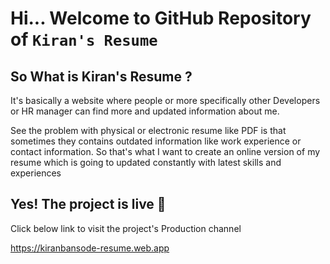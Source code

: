 # Hi... Welcome to GitHub Repository of `Kiran's Resume`

## So What is Kiran's Resume ?

It's basically a website where people or more specifically other Developers or HR manager can find more and updated information about me.

See the problem with physical or electronic resume like PDF is that sometimes they contains outdated information like work experience or contact information. So that's what I want to create an online version of my resume which is going to updated constantly with latest skills and experiences

## Yes! The project is live 🔴

Click below link to visit the project's Production channel

https://kiranbansode-resume.web.app
